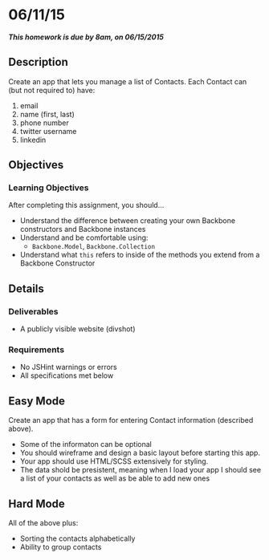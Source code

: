 # 06/11/15

___This homework is due by 8am, on 06/15/2015___

## Description

Create an app that lets you manage a list of Contacts. Each Contact can (but not required to) have:

1. email
2. name (first, last)
3. phone number
4. twitter username
5. linkedin

## Objectives

### Learning Objectives

After completing this assignment, you should…

* Understand the difference between creating your own Backbone constructors and Backbone instances
* Understand and be comfortable using:
    - `Backbone.Model`, `Backbone.Collection`
* Understand what `this` refers to inside of the methods you extend from a Backbone Constructor

## Details

### Deliverables

* A publicly visible website (divshot)

### Requirements

* No JSHint warnings or errors
* All specifications met below

## Easy Mode

Create an app that has a form for entering Contact information (described above).

- Some of the informaton can be optional
- You should wireframe and design a basic layout before starting this app.
- Your app should use HTML/SCSS extensively for styling.
- The data shold be presistent, meaning when I load your app I should see a list of your contacts as well as be able to add new ones

## Hard Mode

All of the above plus:

- Sorting the contacts alphabetically
- Ability to group contacts
